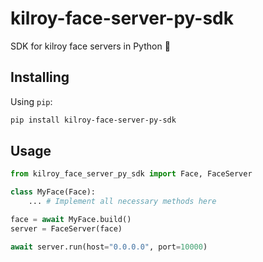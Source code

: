 # kilroy-face-server-py-sdk

SDK for kilroy face servers in Python 🧰

## Installing

Using `pip`:

```sh
pip install kilroy-face-server-py-sdk
```

## Usage

```python
from kilroy_face_server_py_sdk import Face, FaceServer

class MyFace(Face):
    ... # Implement all necessary methods here

face = await MyFace.build()
server = FaceServer(face)

await server.run(host="0.0.0.0", port=10000)
```
